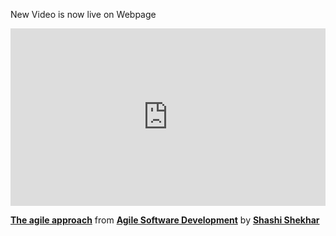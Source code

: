 <h> New Video is now live on Webpage </h>

<div style="position:relative;height:0;padding-bottom:56.25%"><iframe width="640" height="360" src="https://www.linkedin.com/learning/embed/agile-software-development/the-agile-approach-23853384?autoplay=false&claim=AQE46qbc1EWJygAAAZfznM6J-6uRu42nRWRAwLjgGqR9LMzdNo2Kz6PKl15mm20_mzd3LfDcUW12_xAZpTSOlxAXS7MR3EbPz9f_dluOSgJLHfYsgAWcRGAR_-9K4C-1ytpNzTiGVsDP8MFOxkXH1viYwt1nE6dKBCihL5M08sGy69sWOCn_PeXkKAn3IiUC3ABrKklPI2qpFh_9SrlHh0cUs5pr3Gc0OWWvRcotUtjZfFI-PezxRzNiY1qxglNWxYa8vMCcRTrvbqfxA4vodEComexcIdcj5_dwryKJbNNyScdldEJyBBMD9aPkzaKB4L72Y7ehyNkbPHUBoRWHo7u38EW65E2NwBrDVwPZukhoWgF59KFioJWh25-Ysn9qVtvBtPFr6PxqKABFWfCnlMZAnHwOLdSLpW4FFaPgKVgp3I6ag7vehgWxqutmU_LigCFSF1uu8jqYztFJy8j_9ZkHeAM5e44WxkLnXlVI1C7Ompa4puyorX0-eLnvz4GnMTSUA-ezZEY5VEPSdZzrokJa-9oVEjPMFpoc8fZDcWM0yYxiQDTS262dlZkNEy_BOl39mtnQGkZt8SziiXahTIZfhqfG0ons33xkXowLZlcpz96VKO840fnwf-gHHaFfCwi60PT9Sqb0nqJyRn1adWBlGbg0iIpzpGEGVYliKjVaII_3M8Ijwt795fpLDjNy-JFWjLquNjDMFLgT7hZ1ZZmOa5yIouwCAslfg2Abz1_P8rt2v4dVluSmCHDt6ia7G--wKsU25PbVhhdd2HxEas_-LV2A2imbY-krzep4LuY5ZUntGgb_CrLVundt3aHChEgds1Yd1O819M0TdBgKXxLY0lo8SeKyaeVHFCQx3gTsTHmaxwlkP06UdZKJsNmI2PKngkImC8Z8QOU2c-iUsvHNUVrGZiEQGCFdKvxUDh67YaZtSRswPnUJTboiGfRFVTv_Dj8hneMeIuJT49lLh1XFSonixXjHW9P8CyDcpx5tyxbeyw9hLe8D-q46-FbuWwP54wOrnIsONy9YWcnjsGAeUwotXfwpKxa8mmKmYkhgNgd3Ym3SNojIktGs0COMcJBn9sndr82gVnFlZmpG26ilnzjUmYRB5mkyzrjT-tuLVpWmRlN78GO4GJ40ZtQ7O5RSBxRCHmk8QORDikJR_OS9K0FGwYmvAxtm11Taw_HZbkvkCGGEHYS7jYZWBJ9TakpKe1uziAbR6K6xcsUPXQ" mozallowfullscreen="true" webkitallowfullscreen="true" allowfullscreen="true" frameborder="0" style="position:absolute;width:100%;height:100%;left:0"></iframe></div><p><strong><a href="https://www.linkedin.com/learning/agile-software-development/the-agile-approach-23853384?trk=embed_lil">The agile approach</a></strong> from <strong><a href="https://www.linkedin.com/learning/agile-software-development?trk=embed_lil">Agile Software Development</a></strong> by <strong><a href="https://www.linkedin.com/learning/instructors/shashi-shekhar?trk=embed_lil">Shashi Shekhar</a></strong></p>
